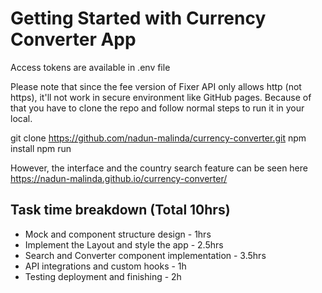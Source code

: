 # Getting Started with Currency Converter App
Access tokens are available in .env file

Please note that since the fee version of Fixer API only allows http (not https), it'll not work in secure environment like GitHub pages.
Because of that you have to clone the repo and follow normal steps to run it in your local.

git clone https://github.com/nadun-malinda/currency-converter.git
npm install
npm run

However, the interface and the country search feature can be seen here https://nadun-malinda.github.io/currency-converter/

## Task time breakdown (Total 10hrs)
- Mock and component structure design - 1hrs
- Implement the Layout and style the app - 2.5hrs
- Search and Converter component implementation - 3.5hrs
- API integrations and custom hooks - 1h
- Testing deployment and finishing - 2h
